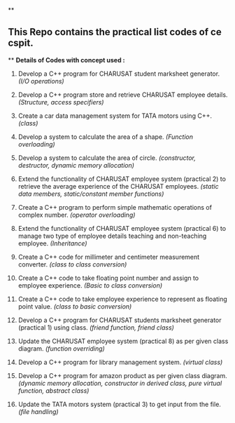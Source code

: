 
**

## This Repo contains the practical list codes of ce cspit.

**
**Details of Codes with concept used :**

1. Develop a C++ program for CHARUSAT student marksheet generator. 
*(I/O operations)*

2. Develop a C++ program store and retrieve CHARUSAT employee details. 
*(Structure, access specifiers)*

3. Create a car data management system for TATA motors using C++.
*(class)*

4. Develop a system to calculate the area of a shape.
*(Function overloading)*

5. Develop a system to calculate the area of circle.
*(constructor, destructor, dynamic memory allocation)*

6. Extend the functionality of CHARUSAT employee system (practical 2) to retrieve the average experience of the CHARUSAT employees.
*(static data members, static/constant member functions)*

7. Create a C++ program to perform simple mathematic operations of complex number.
*(operator overloading)*

8. Extend the functionality of CHARUSAT employee system (practical 6) to manage two type of employee details teaching and non-teaching employee. 
*(Inheritance)*

9. Create a C++ code for millimeter and centimeter measurement converter.
*(class to class conversion)*

10. Create a C++ code to take floating point number and assign to employee experience. 
*(Basic to class conversion)*

11. Create a C++ code to take employee experience to represent as floating point value. 
*(class to basic conversion)*

12. Develop a C++ program for CHARUSAT students marksheet generator (practical 1) using class.
*(friend function, friend class)*

13. Update the CHARUSAT employee system (practical 8) as per given class diagram. 
*(function overriding)*

14. Develop a C++ program for library management system. 
*(virtual class)*

15. Develop a C++ program for amazon product as per given class diagram.
*(dynamic memory allocation, constructor in derived class, pure virtual function, abstract class)*

16. Update the TATA motors system (practical 3) to get input from the file.
*(file handling)*
